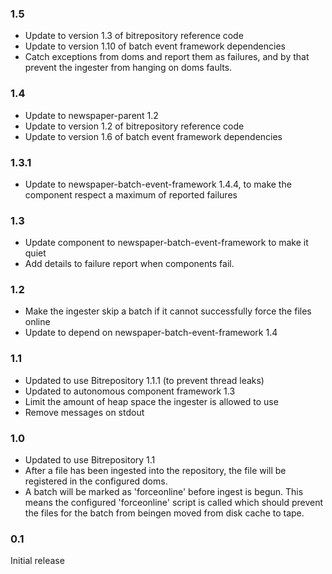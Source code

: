 ### 1.5
* Update to version 1.3 of bitrepository reference code
* Update to version 1.10 of batch event framework dependencies
* Catch exceptions from doms and report them as failures, and by that prevent the ingester from hanging on doms faults. 

### 1.4
* Update to newspaper-parent 1.2
* Update to version 1.2 of bitrepository reference code
* Update to version 1.6 of batch event framework dependencies

### 1.3.1
* Update to newspaper-batch-event-framework 1.4.4, to make the component respect a maximum of reported failures

### 1.3
* Update component to newspaper-batch-event-framework to make it quiet
* Add details to failure report when components fail. 

### 1.2
* Make the ingester skip a batch if it cannot successfully force the files online
* Update to depend on newspaper-batch-event-framework 1.4

### 1.1
* Updated to use Bitrepository 1.1.1 (to prevent thread leaks)
* Updated to autonomous component framework 1.3
* Limit the amount of heap space the ingester is allowed to use
* Remove messages on stdout

### 1.0
* Updated to use Bitrepository 1.1
* After a file has been ingested into the repository, the file will be registered in the configured doms.
* A batch will be marked as 'forceonline' before ingest is begun. This means the configured 'forceonline' script is called
which should prevent the files for the batch from beingen moved from disk cache to tape.

### 0.1
Initial release


